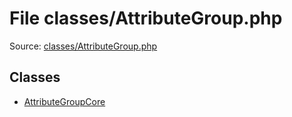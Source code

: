 File classes/AttributeGroup.php
=========

Source: [classes/AttributeGroup.php](https://github.com/PrestaShop/PrestaShop/blob/1.5.5.0/classes/AttributeGroup.php)


Classes
-------

* [AttributeGroupCore](class.AttributeGroupCore.md)

